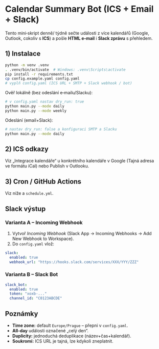 # Calendar Summary Bot (ICS + Email + Slack)

Tento mini‑skript denně/ týdně sečte události z více kalendářů (Google, Outlook, cokoliv s **ICS**)
a pošle **HTML e‑mail** i **Slack zprávu** s přehledem.

## 1) Instalace

```bash
python -m venv .venv
. .venv/bin/activate  # Windows: .venv\Scripts\activate
pip install -r requirements.txt
cp config.example.yaml config.yaml
# vyplň config.yaml (ICS URL + SMTP + Slack webhook / bot)
```

Ověř lokálně (bez odeslání e‑mailu/Slacku):
```bash
# v config.yaml nastav dry_run: true
python main.py --mode daily
python main.py --mode weekly
```

Odeslání (email+Slack):
```bash
# nastav dry_run: false a konfiguraci SMTP a Slacku
python main.py --mode daily
```

## 2) ICS odkazy
Viz „Integrace kalendáře“ u konkrétního kalendáře v Google (Tajná adresa ve formátu iCal) nebo Publish v Outlooku.

## 3) Cron / GitHub Actions
Viz níže a `schedule.yml`.

## Slack výstup
### Varianta A – Incoming Webhook
1. Vytvoř *Incoming Webhook* (Slack App → Incoming Webhooks → Add New Webhook to Workspace).
2. Do `config.yaml` vlož:
```yaml
slack:
  enabled: true
  webhook_url: "https://hooks.slack.com/services/XXX/YYY/ZZZ"
```
### Varianta B – Slack Bot
```yaml
slack_bot:
  enabled: true
  token: "xoxb-..."
  channel_id: "C0123ABCDE"
```

## Poznámky
- **Time zone:** default `Europe/Prague` – přepni v `config.yaml`.
- **All‑day** události označené „celý den“.
- **Duplicity:** jednoduchá deduplikace (název+čas+kalendář).
- **Soukromí:** ICS URL je tajná, lze kdykoli zneplatnit.
